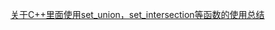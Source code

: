 ﻿﻿﻿[关于C++里面使用set_union，set_intersection等函数的使用总结](https://blog.csdn.net/zangker/article/details/22984803)